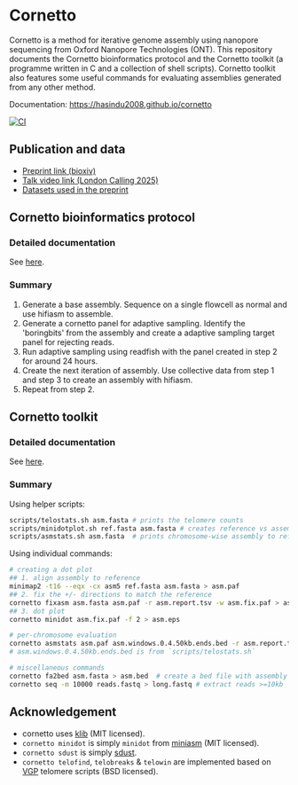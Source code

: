 # Cornetto

Cornetto is a method for iterative genome assembly using nanopore sequencing from Oxford Nanopore Technologies (ONT). This repository documents the Cornetto bioinformatics protocol and the Cornetto toolkit (a programme written in C and a collection of shell scripts). Cornetto toolkit also features some useful commands for evaluating assemblies generated from any other method.

Documentation: https://hasindu2008.github.io/cornetto <br>

[![CI](https://github.com/hasindu2008/cornetto/actions/workflows/c-cpp.yml/badge.svg)](https://github.com/hasindu2008/cornetto/actions/workflows/c-cpp.yml)

## Publication and data

- [Preprint link (bioxiv)](https://doi.org/10.1101/2025.03.31.646505)
- [Talk video link (London Calling 2025)](https://youtu.be/ci0OoM6VbsA)
- [Datasets used in the preprint](docs/data.md)

## Cornetto bioinformatics protocol

### Detailed documentation

See [here](docs/protocol.md).

### Summary

1. Generate a base assembly. Sequence on a single flowcell as normal and use hifiasm to assemble.
2. Generate a cornetto panel for adaptive sampling. Identify the 'boringbits' from the assembly and create a adaptive sampling target panel for rejecting reads.
3. Run adaptive sampling using readfish with the panel created in step 2 for around 24 hours.
4. Create the next iteration of assembly. Use collective data from step 1 and step 3 to create an assembly with hifiasm.
5. Repeat from step 2.

## Cornetto toolkit

### Detailed documentation

See [here](docs/toolkit.md).


### Summary

Using helper scripts:

```bash
scripts/telostats.sh asm.fasta # prints the telomere counts
scripts/minidotplot.sh ref.fasta asm.fasta # creates reference vs assembly dotplot in assembly.eps
scripts/asmstats.sh asm.fasta  # prints chromosome-wise assembly to reference report
```

Using individual commands:

```bash
# creating a dot plot
## 1. align assembly to reference
minimap2 -t16 --eqx -cx asm5 ref.fasta asm.fasta > asm.paf
## 2. fix the +/- directions to match the reference
cornetto fixasm asm.fasta asm.paf -r asm.report.tsv -w asm.fix.paf > asm.fix.fasta
## 3. dot plot
cornetto minidot asm.fix.paf -f 2 > asm.eps

# per-chromosome evaluation
cornetto asmstats asm.paf asm.windows.0.4.50kb.ends.bed -r asm.report.tsv -s ref.fasta
# asm.windows.0.4.50kb.ends.bed is from `scripts/telostats.sh`

# miscellaneous commands
cornetto fa2bed asm.fasta > asm.bed  # create a bed file with assembly contig lengths
cornetto seq -m 10000 reads.fastq > long.fastq # extract reads >=10kb
```

## Acknowledgement

- cornetto uses [klib](https://github.com/attractivechaos/klib) (MIT licensed).
- `cornetto minidot` is simply `minidot` from [miniasm](https://github.com/lh3/miniasm) (MIT licensed).
- `cornetto sdust` is simply [sdust](https://github.com/lh3/sdust).
- `cornetto telofind`, `telobreaks` & `telowin` are implemented based on [VGP](https://github.com/VGP/vgp-assembly/tree/master/pipeline/telomere) telomere scripts (BSD licensed).





